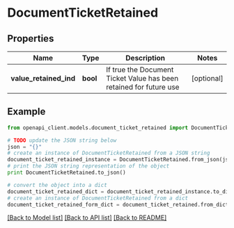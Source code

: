 # DocumentTicketRetained


## Properties
Name | Type | Description | Notes
------------ | ------------- | ------------- | -------------
**value_retained_ind** | **bool** | If true the Document Ticket Value has been retained for future use | [optional] 

## Example

```python
from openapi_client.models.document_ticket_retained import DocumentTicketRetained

# TODO update the JSON string below
json = "{}"
# create an instance of DocumentTicketRetained from a JSON string
document_ticket_retained_instance = DocumentTicketRetained.from_json(json)
# print the JSON string representation of the object
print DocumentTicketRetained.to_json()

# convert the object into a dict
document_ticket_retained_dict = document_ticket_retained_instance.to_dict()
# create an instance of DocumentTicketRetained from a dict
document_ticket_retained_form_dict = document_ticket_retained.from_dict(document_ticket_retained_dict)
```
[[Back to Model list]](../README.md#documentation-for-models) [[Back to API list]](../README.md#documentation-for-api-endpoints) [[Back to README]](../README.md)


